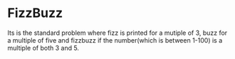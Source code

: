# FizzBuzz
Its is the standard problem where fizz is printed for a mutiple of 3, buzz for a multiple of five and fizzbuzz if the number(which is between 1-100) is a multiple of both 3 and 5.
